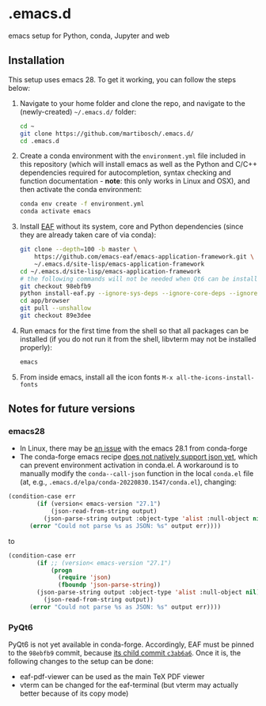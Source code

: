 # .emacs.d

emacs setup for Python, conda, Jupyter and web

## Installation

This setup uses emacs 28. To get it working, you can follow the steps below:

1. Navigate to your home folder and clone the repo, and navigate to the (newly-created) `~/.emacs.d/` folder:

    ```bash
    cd ~
    git clone https://github.com/martibosch/.emacs.d/
    cd .emacs.d
    ```

2. Create a conda environment with the `environment.yml` file included in this repository (which will install emacs as well as the Python and C/C++ dependencies required for autocompletion, syntax checking and function documentation - **note**: this only works in Linux and OSX), and then activate the conda environment:

    ```bash
    conda env create -f environment.yml
    conda activate emacs
    ```

3. Install [EAF](https://github.com/emacs-eaf/emacs-application-framework) without its system, core and Python dependencies (since they are already taken care of via conda):

    ```bash
	git clone --depth=100 -b master \
		https://github.com/emacs-eaf/emacs-application-framework.git \
		~/.emacs.d/site-lisp/emacs-application-framework
	cd ~/.emacs.d/site-lisp/emacs-application-framework
	# the following commands will not be needed when Qt6 can be installed from conda
	git checkout 98ebfb9
	python install-eaf.py --ignore-sys-deps --ignore-core-deps --ignore-py-deps
	cd app/browser
	git pull --unshallow
	git checkout 89e3dee
	```

3. Run emacs for the first time from the shell so that all packages can be installed (if you do not run it from the shell, libvterm may not be installed properly):

   ```bash
   emacs
   ```

4. From inside emacs, install all the icon fonts `M-x all-the-icons-install-fonts`


## Notes for future versions

### emacs28

* In Linux, there may be [an issue](https://github.com/conda-forge/emacs-feedstock/issues/60) with the emacs 28.1 from conda-forge
* The conda-forge emacs recipe [does not natively support json yet](https://github.com/conda-forge/emacs-feedstock/issues/59), which can prevent environment activation in conda.el. A workaround is to manually modify the `conda--call-json` function in the local `conda.el` file (at, e.g., `.emacs.d/elpa/conda-20220830.1547/conda.el`), changing:

```cl
(condition-case err
        (if (version< emacs-version "27.1")
            (json-read-from-string output)
          (json-parse-string output :object-type 'alist :null-object nil))
      (error "Could not parse %s as JSON: %s" output err))))
```

to

```cl
(condition-case err
        (if ;; (version< emacs-version "27.1")
            (progn
              (require 'json)
              (fboundp 'json-parse-string))
	    (json-parse-string output :object-type 'alist :null-object nil)
          (json-read-from-string output))
      (error "Could not parse %s as JSON: %s" output err))))
```


### PyQt6

PyQt6 is not yet available in conda-forge. Accordingly, EAF must be pinned to the `98ebfb9` commit, because [its child commit `c3ab6a6`](https://github.com/emacs-eaf/emacs-application-framework/commit/c3ab6a600d2fce562bd15c0e0249604d7974bbac). Once it is, the following changes to the setup can be done:

* eaf-pdf-viewer can be used as the main TeX PDF viewer
* vterm can be changed for the eaf-terminal (but vterm may actually better because of its copy mode)
